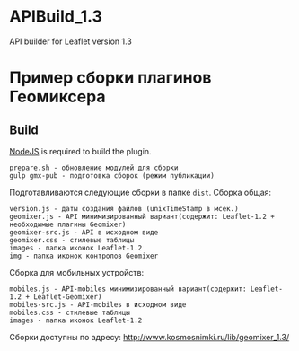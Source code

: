 # APIBuild_1.3

API builder for Leaflet version 1.3 

# Пример сборки плагинов Геомиксера

Build
------

[NodeJS](http://nodejs.org/) is required to build the plugin.

```
prepare.sh - обновление модулей для сборки
gulp gmx-pub - подготовка сборок (режим публикации)
```

Подготавливаются следующие сборки в папке `dist`.
Сборка общая:
```
version.js - даты создания файлов (unixTimeStamp в мсек.)
geomixer.js - API минимизированный вариант(содержит: Leaflet-1.2 + необходимые плагины Geomixer)
geomixer-src.js - API в исходном виде
geomixer.css - стилевые таблицы
images - папка иконок Leaflet-1.2
img - папка иконок контролов Geomixer
```

Сборка для мобильных устройств:
```
mobiles.js - API-mobiles минимизированный вариант(содержит: Leaflet-1.2 + Leaflet-Geomixer)
mobiles-src.js - API-mobiles в исходном виде
mobiles.css - стилевые таблицы
images - папка иконок Leaflet-1.2
```

Сборки доступны по адресу:
http://www.kosmosnimki.ru/lib/geomixer_1.3/
